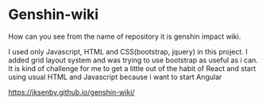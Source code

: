 # Genshin-wiki

How can you see from the name of repository it is genshin impact wiki. 

I used only Javascript, HTML and CSS(bootstrap, jquery) in this project. I added grid layout system and was trying to use bootstrap as useful as i can. It is kind of challenge for me to get a little out of the habit of React and start using usual HTML and Javascript because i want to start Angular

https://jksenby.github.io/genshin-wiki/

